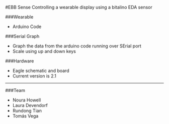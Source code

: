 #EBB Sense
  Controlling a wearable display using a bitalino EDA sensor

###Wearable
- Arduino Code

###Serial Graph
- Graph the data from the arduino code running over SErial port
- Scale using up and down keys

###Hardware
- Eagle schematic and board
- Current version is 2.1

---

###Team
- Noura Howell
- Laura Devendorf
- Rundong Tian
- Tomás Vega

